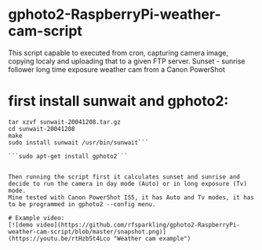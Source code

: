 # gphoto2-RaspberryPi-weather-cam-script
This script capable to executed from cron, capturing camera image, copying localy and uploading that to a given FTP server.
Sunset - sunrise follower long time exposure weather cam from a Canon PowerShot

# first install sunwait and gphoto2:

```wget http://www.risacher.org/sunwait/sunwait-20041208.tar.gz
tar xzvf sunwait-20041208.tar.gz
cd sunwait-20041208
make
sudo install sunwait /usr/bin/sunwait```

```sudo apt-get install gphoto2```


Then running the script first it calculates sunset and sunrise and decide to run the camera in day mode (Auto) or in long exposure (Tv) mode. 
Mine tested with Canon PowerShot IS5, it has Auto and Tv modes, it has to be programmed in gphoto2 --config menu.

# Example video:
[![demo video](https://github.com/rfsparkling/gphoto2-RaspberryPi-weather-cam-script/blob/master/snapshot.png)](https://youtu.be/rtHzb5t4Lco "Weather cam example")
